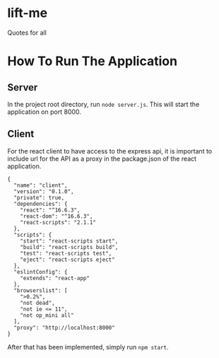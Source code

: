 # lift-me
Quotes for all


# How To Run The Application

## Server

In the project root directory, run `node server.js`. 
This will start the application on port 8000.

## Client

For the react client to have access to the express api, it is important to include url for the API as a proxy in the package.json of the react application.

```
{
  "name": "client",
  "version": "0.1.0",
  "private": true,
  "dependencies": {
    "react": "^16.6.3",
    "react-dom": "^16.6.3",
    "react-scripts": "2.1.1"
  },
  "scripts": {
    "start": "react-scripts start",
    "build": "react-scripts build",
    "test": "react-scripts test",
    "eject": "react-scripts eject"
  },
  "eslintConfig": {
    "extends": "react-app"
  },
  "browserslist": [
    ">0.2%",
    "not dead",
    "not ie <= 11",
    "not op_mini all"
  ],
  "proxy": "http://localhost:8000"
}
```

After that has been implemented, simply run `npm start`.
